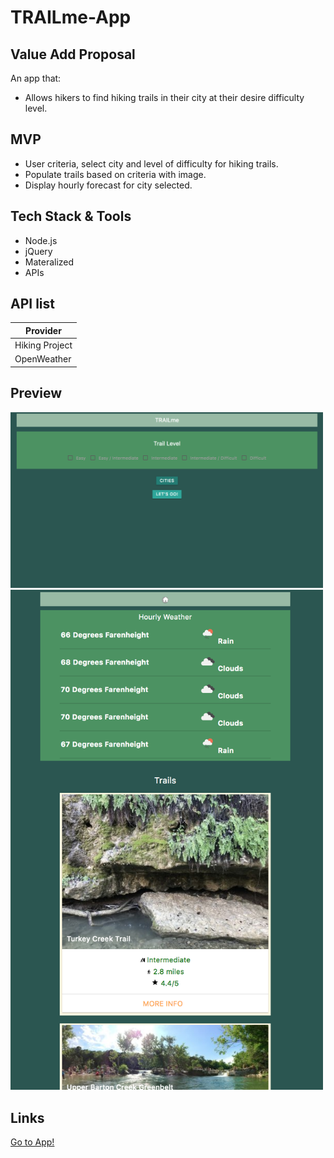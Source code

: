 # TRAILme-App

## Value Add Proposal

An app that:

- Allows hikers to find hiking trails in their city at their desire difficulty level.

## MVP

- User criteria, select city and level of difficulty for hiking trails.
- Populate trails based on criteria with image.
- Display hourly forecast for city selected.

## Tech Stack & Tools

- Node.js
- jQuery
- Materalized
- APIs

## API list

| Provider       |
| -------------- |
| Hiking Project |
| OpenWeather    |

## Preview

<img src="homepagePrototype.png" width="500" /> <img src="resultsPage.png" width="500" />

## Links

[Go to App!](https://group-3-project-1.github.io/Trailme-Locator/)
